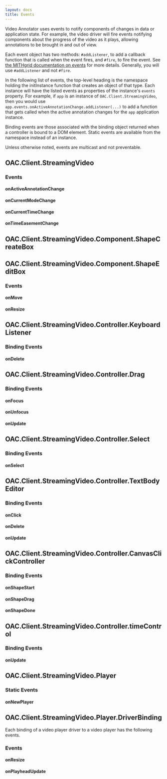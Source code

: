 ```yaml
---
layout: docs
title: Events
---
```

Video Annotator uses events to notify components of changes in data or application state. For example, the video driver will fire
events notifying components about the progress of the video as it plays, allowing annotations to be brought in and out of view.

Each event object has two methods: `#addListener`, to add a callback function that is called when the event fires, 
and `#fire`, to fire the event. See [the MITHgrid documentation on events](/mithgrid/docs/events/) for more details. Generally,
you will use `#addListener` and not `#fire`.

In the following list of events, the top-level heading is the namespace holding the initInstance function that creates an object
of that type. Each instance will have the listed events as properties of the instance's `events` property. For example, if
`app` is an instance of `OAC.Client.StreamingVideo`, then you would use `app.events.onActiveAnnotationChange.addListener(...)`
to add a function that gets called when the active annotation changes for the `app` application instance.

Binding events are those associated with the binding object returned when a controller is bound to a DOM element. 
Static events are available from the namespace instead of an instance.

Unless otherwise noted, events are multicast and not preventable.

## OAC.Client.StreamingVideo

### Events

#### onActiveAnnotationChange

#### onCurrentModeChange

#### onCurrentTimeChange

#### onTimeEasementChange

## OAC.Client.StreamingVideo.Component.ShapeCreateBox

## OAC.Client.StreamingVideo.Component.ShapeEditBox

### Events

#### onMove

#### onResize


## OAC.Client.StreamingVideo.Controller.KeyboardListener

### Binding Events

#### onDelete

## OAC.Client.StreamingVideo.Controller.Drag

### Binding Events

#### onFocus

#### onUnfocus

#### onUpdate

## OAC.Client.StreamingVideo.Controller.Select

### Binding Events

#### onSelect

## OAC.Client.StreamingVideo.Controller.TextBodyEditor

### Binding Events

#### onClick

#### onDelete

#### onUpdate

## OAC.Client.StreamingVideo.Controller.CanvasClickController

### Binding Events

#### onShapeStart

#### onShapeDrag

#### onShapeDone

## OAC.Client.StreamingVideo.Controller.timeControl

### Binding Events

#### onUpdate

## OAC.Client.StreamingVideo.Player

### Static Events

#### onNewPlayer

## OAC.Client.StreamingVideo.Player.DriverBinding

Each binding of a video player driver to a video player has the following events.

### Events

#### onResize

#### onPlayheadUpdate
